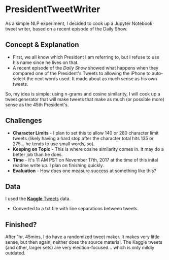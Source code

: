 # PresidentTweetWriter
As a simple NLP experiment, I decided to cook up a Jupyter Notebook tweet writer, based on a recent episode of the Daily Show.

## Concept & Explanation
* First, we all know which President I am referring to, but I refuse to use his name since he lives on that.
* A recent episode of the *Daily Show* showed what happens when they compared one of the President's Tweets to allowing the iPhone to auto-select the next words used.  It made about as much sense as his own tweets.

So, my idea is simple: using n-grams and cosine similarity, I will cook up a tweet generator that will make tweets that make as much (or possible more) sense as the 45th President's.

## Challenges
* **Character Limits** - I plan to set this to allow 140 or 280 character limit tweets (likely having a hard stop after the character total hits 135 or 275... he tends to use small words, so).
* **Keeping on Topic** - This is where cosine similarity comes in.  It may do a better job than he does.
* **Time** - It's 11 AM PST on November 17th, 2017 at the time of this inital readme write up.  I plan on finishing quickly.
* **Evaluation** - How does one measure success at something like this?

## Data
I used the [**Kaggle** Tweets](https://www.kaggle.com/austinvernsonger/donaldtrumptweets) data.
* Converted to a txt file with line separations between tweets.

## Finished?
After 1hr, 45mins, I do have a randomized tweet maker.  It makes very little sense, but then again, neither does the source material.  The Kaggle tweets (and other, larger sets) are very election-focused... which is only mildly outdated.
